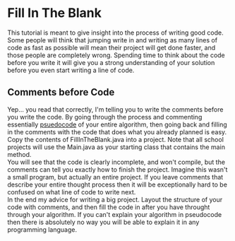 # Fill In The Blank  
This tutorial is meant to give insight into the process of writing good code. Some people will think that jumping write in and writing as many lines of code as fast as possible will mean their project will get done faster, and those people are completely wrong. Spending time to think about the code before you write it will give you a strong understanding of your solution before you even start writing a line of code.  

## Comments before Code  
Yep... you read that correctly, I'm telling you to write the comments before you write the code. By going through the process and commenting essentially [psuedocode](https://en.wikipedia.org/wiki/Pseudocode) of your entire algorithm, then going back and filling in the comments with the code that does what you already planned is easy.  
Copy the contents of FillInTheBlank.java into a project. Note that all school projects will use the Main.java as your starting class that contains the main method.  
You will see that the code is clearly incomplete, and won't compile, but the comments can tell you exactly how to finish the project. Imagine this wasn't a small program, but actually an entire project. If you leave comments that describe your entire thought process then it will be exceptionally hard to be confused on what line of code to write next.  
In the end my advice for writing a big project. Layout the structure of your code with comments, and then fill the code in after you have throught through your algorithm. If you can't explain your algorithm in pseudocode then there is absolutely no way you will be able to explain it in any programming language.
